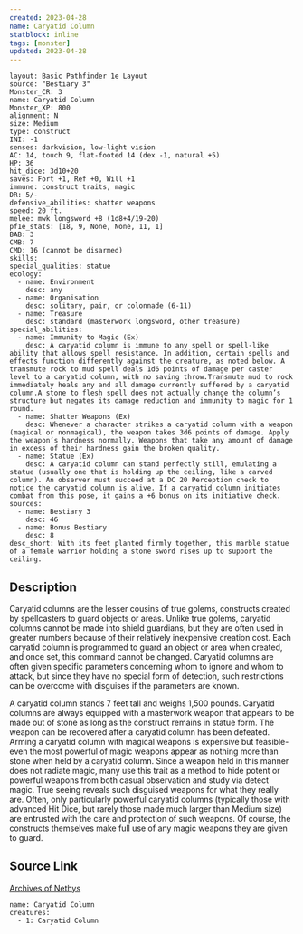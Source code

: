 ```yaml
---
created: 2023-04-28
name: Caryatid Column
statblock: inline
tags: [monster]
updated: 2023-04-28
---
```

```statblock
layout: Basic Pathfinder 1e Layout
source: "Bestiary 3"
Monster_CR: 3
name: Caryatid Column
Monster_XP: 800
alignment: N
size: Medium
type: construct
INI: -1
senses: darkvision, low-light vision
AC: 14, touch 9, flat-footed 14 (dex -1, natural +5)
HP: 36
hit_dice: 3d10+20
saves: Fort +1, Ref +0, Will +1
immune: construct traits, magic
DR: 5/-
defensive_abilities: shatter weapons
speed: 20 ft.
melee: mwk longsword +8 (1d8+4/19-20)
pf1e_stats: [18, 9, None, None, 11, 1]
BAB: 3
CMB: 7
CMD: 16 (cannot be disarmed)
skills: 
special_qualities: statue
ecology:
  - name: Environment
    desc: any
  - name: Organisation
    desc: solitary, pair, or colonnade (6-11)
  - name: Treasure
    desc: standard (masterwork longsword, other treasure)
special_abilities:
  - name: Immunity to Magic (Ex)
    desc: A caryatid column is immune to any spell or spell-like ability that allows spell resistance. In addition, certain spells and effects function differently against the creature, as noted below. A transmute rock to mud spell deals 1d6 points of damage per caster level to a caryatid column, with no saving throw.Transmute mud to rock immediately heals any and all damage currently suffered by a caryatid column.A stone to flesh spell does not actually change the column’s structure but negates its damage reduction and immunity to magic for 1 round.
  - name: Shatter Weapons (Ex)
    desc: Whenever a character strikes a caryatid column with a weapon (magical or nonmagical), the weapon takes 3d6 points of damage. Apply the weapon’s hardness normally. Weapons that take any amount of damage in excess of their hardness gain the broken quality.
  - name: Statue (Ex)
    desc: A caryatid column can stand perfectly still, emulating a statue (usually one that is holding up the ceiling, like a carved column). An observer must succeed at a DC 20 Perception check to notice the caryatid column is alive. If a caryatid column initiates combat from this pose, it gains a +6 bonus on its initiative check.
sources:
  - name: Bestiary 3
    desc: 46
  - name: Bonus Bestiary
    desc: 8
desc_short: With its feet planted firmly together, this marble statue of a female warrior holding a stone sword rises up to support the ceiling.
```
## Description
Caryatid columns are the lesser cousins of true golems, constructs created by spellcasters to guard objects or areas. Unlike true golems, caryatid columns cannot be made into shield guardians, but they are often used in greater numbers because of their relatively inexpensive creation cost. Each caryatid column is programmed to guard an object or area when created, and once set, this command cannot be changed. Caryatid columns are often given specific parameters concerning whom to ignore and whom to attack, but since they have no special form of detection, such restrictions can be overcome with disguises if the parameters are known.

A caryatid column stands 7 feet tall and weighs 1,500 pounds. Caryatid columns are always equipped with a masterwork weapon that appears to be made out of stone as long as the construct remains in statue form. The weapon can be recovered after a caryatid column has been defeated. Arming a caryatid column with magical weapons is expensive but feasible-even the most powerful of magic weapons appear as nothing more than stone when held by a caryatid column. Since a weapon held in this manner does not radiate magic, many use this trait as a method to hide potent or powerful weapons from both casual observation and study via detect magic. True seeing reveals such disguised weapons for what they really are. Often, only particularly powerful caryatid columns (typically those with advanced Hit Dice, but rarely those made much larger than Medium size) are entrusted with the care and protection of such weapons. Of course, the constructs themselves make full use of any magic weapons they are given to guard.
## Source Link
[Archives of Nethys](https://aonprd.com/MonsterDisplay.aspx?ItemName=Caryatid%20Column)
```encounter-table
name: Caryatid Column
creatures:
  - 1: Caryatid Column
```
